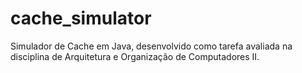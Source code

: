 # cache_simulator
 Simulador de Cache em Java, desenvolvido como tarefa avaliada na disciplina de Arquitetura e Organização de Computadores II.
